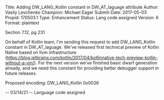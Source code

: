 Title:       Adding DW_LANG_Kotlin constant in  DW_AT_laguage attribute
Author:      Vasily Levchenko
Champion:    Michael Eager
Submit-Date: 2017-05-03
Propid:      170503.1
Type:        Enhancement
Status:      Lang code assigned
Version:     6
Format:      plaintext

Section 7.12, pg 231

On behalf of Kotlin team, I'm sending this request to add DW_LANG_Kotlin constant in 
DW_AT_laguage. We've released first technical preview of Kotlin Native based on llvm 
infrastructure (https://blog.jetbrains.com/kotlin/2017/04/kotlinnative-tech-preview-kotlin-without-a-vm/).
For the next version we've finished basic dwarf generation already, and we need this constant 
for providing  better debugger support in future releases.

Proposed encoding:  DW_LANG_Kotlin  0x0026

--
03/14/21 -- Language code assigned
